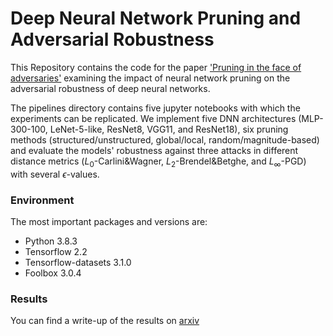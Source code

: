# Deep Neural Network Pruning and Adversarial Robustness

This Repository contains the code for the paper ['Pruning in the face of adversaries'](https://arxiv.org/abs/2108.08560) examining the impact of neural network pruning on the adversarial robustness of deep neural networks.

The pipelines directory contains five jupyter notebooks with which the experiments can be replicated. We implement five DNN architectures (MLP-300-100, LeNet-5-like, ResNet8, VGG11, and ResNet18), six pruning methods (structured/unstructured, global/local, random/magnitude-based) and evaluate the models' robustness against three attacks in different distance metrics ($L_0$-Carlini&Wagner, $L_2$-Brendel&Betghe, and $L_\infty$-PGD) with several $\epsilon$-values. 

### Environment
The most important packages and versions are:
- Python 3.8.3
- Tensorflow 2.2
- Tensorflow-datasets 3.1.0
- Foolbox 3.0.4

### Results
You can find a write-up of the results on [arxiv](https://arxiv.org/abs/2108.08560)
